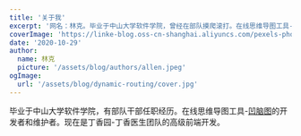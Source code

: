 ```yaml
---
title: '关于我'
excerpt: '网名：林克。毕业于中山大学软件学院，曾经在部队摸爬滚打。在线思维导图工具-凹脑图的开发者和维护者'
coverImage: 'https://linke-blog.oss-cn-shanghai.aliyuncs.com/pexels-photo-3066867.jpeg'
date: '2020-10-29'
author:
  name: 林克
  picture: '/assets/blog/authors/allen.jpeg'
ogImage:
  url: '/assets/blog/dynamic-routing/cover.jpg'
---
```


毕业于中山大学软件学院，有部队干部任职经历。在线思维导图工具-[凹脑图](https://aonaotu.com)的开发者和维护者。现在是丁香园-丁香医生团队的高级前端开发。